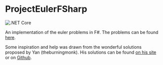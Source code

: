 # ProjectEulerFSharp

![.NET Core](https://github.com/niklasstich/EulerProblemsFSharp/workflows/.NET%20Core/badge.svg)

An implementation of the euler problems in F#.
The problems can be found [here](https://projecteuler.net/archives).

Some inspiration and help was drawn from the wonderful solutions proposed by Yan (theburningmonk). His solutions can be found [on his site](https://theburningmonk.com/project-euler-solutions/) or on [Github](https://github.com/theburningmonk/ProjectEuler-FSharp-Solutions).
